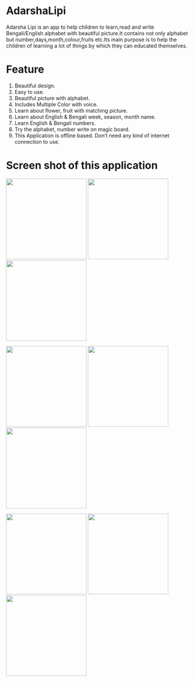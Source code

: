 # AdarshaLipi
Adarsha Lipi is an app to help children to learn,read and write Bengali/English alphabet with beautiful picture.It contains
not only alphabet but number,days,month,colour,fruits etc.Its main purpose is to help the children of learning a lot of
things by which they can educated themselves.

# Feature
1. Beautiful design.<br/>
2. Easy to use.<br/>
3. Beautiful picture with alphabet.<br/>
4. Includes Multiple Color with voice.<br/>
5. Learn about flower, fruit with matching picture.<br/>
6. Learn about English & Bengali week, season, month name.<br/>
7. Learn English & Bengali numbers.<br/>
8. Try the alphabet, number write on magic board.<br/>
9. This Application is offline based. Don’t need any kind of internet connection to use.<br/>

# Screen shot of this application
<p float="left" >
<img src="https://user-images.githubusercontent.com/59121881/149944382-c34d051f-a0e7-4640-9030-8520f90b51eb.jpg" width="220"/>
<img src="https://user-images.githubusercontent.com/59121881/149944383-ba4e519c-f61b-432f-9e2b-9c69c9969ae9.jpg" width="220"/>
<img src="https://user-images.githubusercontent.com/59121881/149944389-b93d0cde-0b37-42ed-ac6e-78c59a85b11b.jpg" width="220"/>
</p>

<p float="left" >
<img src="https://user-images.githubusercontent.com/59121881/149944392-cf1c1fb0-e01a-4269-8456-c55f6dfc9983.jpg" width="220"/>
<img src="https://user-images.githubusercontent.com/59121881/149944374-c5876f36-dad7-464d-a2a5-084fb6affd93.jpg" width="220"/>
<img src="https://user-images.githubusercontent.com/59121881/149944379-18120a86-739c-4085-b755-0f16d9ce055b.jpg" width="220"/>
</p>

<p float="left" >
<img src="https://user-images.githubusercontent.com/59121881/149946190-0ee9b93d-c9f3-40ba-be53-35ade3c85259.jpg" width="220"/>
<img src="https://user-images.githubusercontent.com/59121881/149946183-3efbdfba-cd70-46df-8a45-7a4fc85cf331.jpg" width="220"/>
<img src="https://user-images.githubusercontent.com/59121881/149946196-949ece71-d701-4909-a991-702c5dc05979.jpg" width="220"/>
</p>



